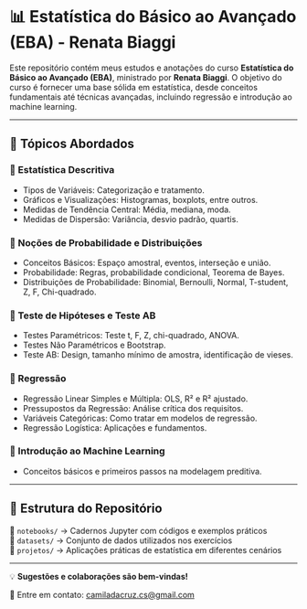 # 📊 Estatística do Básico ao Avançado (EBA) - Renata Biaggi

Este repositório contém meus estudos e anotações do curso **Estatística do Básico ao Avançado (EBA)**, ministrado por **Renata Biaggi**. O objetivo do curso é fornecer uma base sólida em estatística, desde conceitos fundamentais até técnicas avançadas, incluindo regressão e introdução ao machine learning.  

---

## 📌 Tópicos Abordados  

### 🔹 Estatística Descritiva  
- Tipos de Variáveis: Categorização e tratamento.  
- Gráficos e Visualizações: Histogramas, boxplots, entre outros.  
- Medidas de Tendência Central: Média, mediana, moda.  
- Medidas de Dispersão: Variância, desvio padrão, quartis.  

### 🔹 Noções de Probabilidade e Distribuições  
- Conceitos Básicos: Espaço amostral, eventos, interseção e união.  
- Probabilidade: Regras, probabilidade condicional, Teorema de Bayes.  
- Distribuições de Probabilidade: Binomial, Bernoulli, Normal, T-student, Z, F, Chi-quadrado.  

### 🔹 Teste de Hipóteses e Teste AB  
- Testes Paramétricos: Teste t, F, Z, chi-quadrado, ANOVA.  
- Testes Não Paramétricos e Bootstrap.  
- Teste AB: Design, tamanho mínimo de amostra, identificação de vieses.  

### 🔹 Regressão  
- Regressão Linear Simples e Múltipla: OLS, R² e R² ajustado.  
- Pressupostos da Regressão: Análise crítica dos requisitos.  
- Variáveis Categóricas: Como tratar em modelos de regressão.  
- Regressão Logística: Aplicações e fundamentos.  

### 🔹 Introdução ao Machine Learning  
- Conceitos básicos e primeiros passos na modelagem preditiva.  

---

## 📂 Estrutura do Repositório  
📁 `notebooks/` → Cadernos Jupyter com códigos e exemplos práticos  
📁 `datasets/` → Conjunto de dados utilizados nos exercícios  
📁 `projetos/` → Aplicações práticas de estatística em diferentes cenários  

---
💡 **Sugestões e colaborações são bem-vindas!**  

📩 Entre em contato: camiladacruz.cs@gmail.com 
